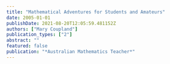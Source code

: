 ```yaml
---
title: "Mathematical Adventures for Students and Amateurs"
date: 2005-01-01
publishDate: 2021-08-20T12:05:59.481152Z
authors: ["Mary Coupland"]
publication_types: ["2"]
abstract: ""
featured: false
publication: "*Australian Mathematics Teacher*"
---
```


